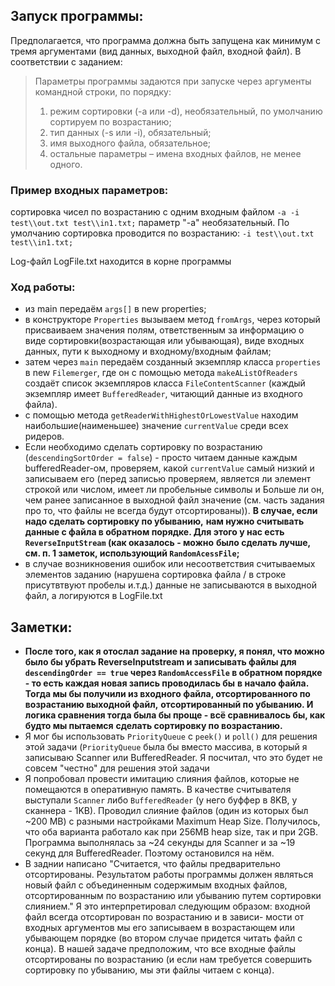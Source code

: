 ## Запуск программы: 

Предполагается, что программа должна быть запущена как минимум с тремя аргументами (вид данных, выходной файл,
входной файл).
В соответствии с заданием:
> Параметры программы задаются при запуске через аргументы командной строки, по порядку:
> 1. режим сортировки (-a или -d), необязательный, по умолчанию сортируем по возрастанию;
> 2. тип данных (-s или -i), обязательный;
> 3. имя выходного файла, обязательное;
> 4. остальные параметры – имена входных файлов, не менее одного.

### Пример входных параметров:
сортировка чисел по возрастанию с одним входным файлом
`-a -i test\\out.txt test\\in1.txt;` параметр "-a" необязательный. 
По умолчанию сортировка проводится по возрастанию:
`-i test\\out.txt test\\in1.txt;`

Log-файл LogFile.txt находится в корне программы

### Ход работы:
- из main передаём `args[]` в new properties;
- в конструкторе `Properties` вызываем метод `fromArgs`, через который присваиваем значения полям, ответственным за
информацию о виде сортировки(возрастающая или убывающая), виде входных данных, пути к выходному и входному/входным
файлам;
- затем через `main` передаём созданный экземпляр класса `properties` в new `Filemerger`, где он с помощью метода
`makeAListOfReaders` создаёт список экземпляров класса `FileContentScanner` (каждый экземпляр имеет `BufferedReader`,
читающий данные из входного файла).
- с помощью метода `getReaderWithHighestOrLowestValue` находим наибольшие(наименьшее) значение `currentValue` среди
всех ридеров. 
- Если необходимо сделать сортировку по возрастанию (`descendingSortOrder = false`) - просто читаем данные каждым 
bufferedReader-ом, проверяем, какой `currentValue` самый низкий и записываем его (перед записью проверяем, является ли
элемент строкой или числом, имеет ли пробельные символы и Больше ли он, чем ранее записанное в выходной файл значение
(см. часть задания про то, что файлы не всегда будут отсортированы)). **В случае, если надо сделать сортировку по убыванию,**
**нам нужно считывать данные с файла в обратном порядке. Для этого у нас есть `ReverseInputStream` (как оказалось - можно** 
**было сделать лучше, см. п. 1 заметок, использующий `RandomAcessFile`;**
- в случае возникновения ошибок или несоответствия считываемых элементов заданию (нарушена сортировка файла / в строке 
присутвтвуют пробелы и.т.д.) данные не записываются в выходной файл, а логируются в LogFile.txt

## Заметки:
- **После того, как я отослал задание на проверку, я понял, что можно было бы убрать ReverseInputstream и записывать файлы для** 
**`descendingOrder == true` через `RandomAccessFile` в обратном порядке - то есть каждая новая запись проводилась бы**
**в начало файла. Тогда мы бы получили из входного файла, отсортированного по возрастанию выходной файл,**
**отсортированный по убыванию. И логика сравнения тогда была бы проще - всё сравнивалось бы, как будто мы пытаемся**
**сделать сортировку по возрастанию.**
- Я мог бы использовать `PriorityQueue` с `peek()` и `poll()` для решения этой задачи (`PriorityQueue` была бы вместо
    массива, в который я записываю Scanner или BufferedReader. Я посчитал, что это будет не совсем "честно" для решения
    этой задачи
- Я попробовал провести имитацию слияния файлов, которые не помещаются в оперативную память. В качестве считывателя
    выступали `Scanner` либо `BufferedReader` (у него буффер в 8KB, у сканнера - 1KB). Проводил слияние файлов (один из
    которых был ~200 MB) с разными настройками Maximum Heap Size. Получилось, что оба варианта работало как при 256MB
    heap size, так и при 2GB. Программа выполнялась за ~24 секунды для Scanner и за ~19 секунд для BufferedReader.
    Поэтому остановился на нём.
- В заднии написано  "Считается, что файлы предварительно отсортированы. Результатом работы программы должен являться
    новый файл с объединенным содержимым входных файлов, отсортированным по возрастанию или убыванию путем сортировки
    слиянием." Я это интерпретировал следующим образом: входной файл всегда отсортирован по возрастанию и в зависи-
    мости от входных аргументов мы его записываем в возрастающем или убывающем порядке (во втором случае придется
    читать файл с конца). В нашей задаче предположим, что все входные файлы отсортированы по возрастанию (и если нам
    требуется совершить сортировку по убыванию, мы эти файлы читаем с конца).

